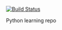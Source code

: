 [![Build Status](https://dev.azure.com/ryder1215/Personal%20DevOps%20Group/_apis/build/status/RyderSchoon.5eCharacterGenerator?branchName=master)](https://dev.azure.com/ryder1215/Personal%20DevOps%20Group/_build/latest?definitionId=1&branchName=master)

Python learning repo
